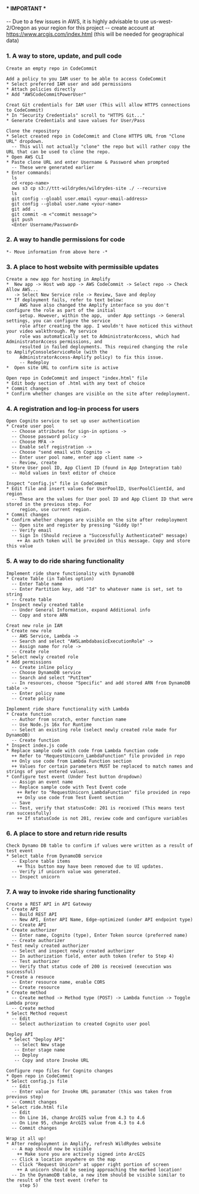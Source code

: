 #### * IMPORTANT *
  -- Due to a few issues in AWS, it is highly advisable to use us-west-2/Oregon as your region for this project
  -- create account at https://www.arcgis.com/index.html (this will be needed for geographical data)
  
### 1. A way to store, update, and pull code
    Create an empty repo in CodeCommit
    
    Add a policy to you IAM user to be able to access CodeCommit
    * Select preferred IAM user and add permissions
    * Attach policies directly
    * Add "AWSCodeCommitPowerUser"
    
    Creat Git credentials for IAM user (This will allow HTTPS connections to CodeCommit)
    * In "Security Credentials" scroll to "HTTPS Git..."
    * Generate Credentials and save values for User/Pass
    
    Clone the repository
    * Select created repo in CodeCommit and Clone HTTPS URL from "Clone URL" dropdown.
      -- This will not actually "clone" the repo but will rather copy the URL that can be used to clone the repo.
    * Open AWS CLI
    * Paste clone URL and enter Username & Password when prompted
      -- These were generated earlier
    * Enter commands:
      ls
      cd <repo-name>
      aws s3 cp s3://ttt-wildrydes/wildrydes-site ./ --recursive
      ls
      git config --gloabl user.email <your-email-address>
      git config --global user.name <your-name>
      git add .
      git commit -m <"commit message">
      git push
      <Enter Username/Password>
      

      
      
    
### 2. A way to handle permissions for code  
    *- Move information from above here -*
    
### 3. A place to host website with permissible updates
    Create a new app for hosting in Amplify
    *  New app -> Host web app -> AWS CodeCommit -> Select repo -> Check Allow AWS...
       -> Select New Service role -> Review, Save and deploy
    ** If deployment fails, refer to text below:
         AWS have also changed the Amplify interface so you don't configure the role as part of the initial 
         setup. However, within the app,  under App settings -> General settings, you can configure the service 
         role after creating the app. I wouldn't have noticed this without your video walkthrough. My service 
         role was automatically set to AdministratorAccess, which had AdministratorAccess permissions, and 
         resulted in failed deployments. This required changing the role to AmplifyConsoleServiceRole (with the 
         AdministratorAccess-Amplify policy) to fix this issue.
         -- Redeploy
    *  Open site URL to confirm site is active

    Open repo in CodeCommit and inspect "index.html" file
    * Edit body section of .html with any text of choice
    * Commit changes
    * Confirm whether changes are visible on the site after redeployment.
        
### 4. A registration and log-in process for users
    Open Cognito service to set up user authentication
    * Create user pool
      -- Choose attributes for sign-in options ->
      -- Choose password policy ->
      -- Choose MFA ->
      -- Enable self registration ->
      -- Choose "send email with Cognito ->
      -- Enter user pool name, enter app client name ->
      -- Review, create
    * Store User pool ID, App Client ID (found in App Integration tab)
      -- Hold values in text editor of choice

    Inspect "config.js" file in CodeCommit
    * Edit file and insert values for UserPoolID, UserPoolClientId, and region
      -- These are the values for User pool ID and App Client ID that were stored in the previous step. For 
         region, use current region.
    * Commit changes
    * Confirm whether changes are visible on the site after redeployment
      -- Open site and register by pressing "Giddy Up!"
      -- Verify email
      -- Sign In (Should recieve a "Successfully Authenticated" message)
        ++ An auth token will be provided in this message. Copy and store this value
    
### 5. A way to do ride sharing functionality
    Implement ride share functionality with DynamoDB
    * Create Table (in Tables option)
      -- Enter Table name
      -- Enter Partition key, add "Id" to whatever name is set, set to string
      -- Create table
    * Inspect newly created table
      -- Under General Information, expand Additional info
      -- Copy and store ARN

    Creat new role in IAM
    * Create new role
      -- AWS Service, Lambda ->
      -- Search and select "AWSLambdabasicExecutionRole" ->
      -- Assign name for role ->
      -- Create role
    * Select newly created role
    * Add permissions
      -- Create inline policy
      -- Choose DynamoDB service
      -- Search and select "PutItem"
      -- In resources, choose "Specific" and add stored ARN from DynamoDB table ->
      -- Enter policy name
      -- Create policy

    Implement ride share functionality with Lambda
    * Create function
      -- Author from scratch, enter function name
      -- Use Node.js 16x for Runtime
      -- Select an existing role (select newly created role made for DynamoDB)
      -- Create function
    * Inspect index.js code
    * Replace sample code with code from Lambda function code
      ++ Refer to "RequestUnicorn_LambdaFunction" file provided in repo
      ++ Only use code from Lambda Function section
      ++ Values for certain parameters MUST be replaced to match names and strings of your entered values.
    * Configure test event (Under Test button dropdown)
      -- Assign an event name
      -- Replace sample code with Test Event code
        ++ Refer to "RequestUnicorn_LambdaFunction" file provided in repo
        ++ Only use code from Test Event section
      -- Save
      -- Test, verify that statusCode: 201 is received (This means test ran successfully)
        ++ If statusCode is not 201, review code and configure variables
       
### 6. A place to store and return ride results
    Check Dynamo DB table to confirm if values were written as a result of test event
    * Select table from DynamoDB service
      -- Explore table items
        ++ This button may have been removed due to UI updates.
      -- Verify if unicorn value was generated.
      -- Inspect unicorn
      
### 7. A way to invoke ride sharing functionality
    Create a REST API in API Gateway
    * Create API
      -- Build REST API
      -- New API, Enter API Name, Edge-optimized (under API endpoint type)
      -- Create API
    * Create authorizer
      -- Enter name, Cognito (type), Enter Token source (preferred name)
      -- Create authorizer
    * Test newly created authorizer
      -- Select and inspect newly created authorizer
      -- In authorization field, enter auth token (refer to Step 4)
      -- Test authorizer
      -- Verify that status code of 200 is received (execution was successful)
    * Create a resouce
      -- Enter resource name, enable CORS
      -- Create resource
    * Create method
      -- Create method -> Method type (POST) -> Lambda function -> Toggle Lambda proxy
      -- Create method
    * Select Method request
      -- Edit
      -- Select authorization to created Cognito user pool

    Deploy API
     * Select "Deploy API"
       -- Select New stage
       -- Enter stage name
       -- Deploy
       -- Copy and store Invoke URL

    Configure repo files for Cognito changes
    * Open repo in CodeCommit
    * Select config.js file
      -- Edit
      -- Enter value for Invoke URL paramater (this was taken from previous step)
      -- Commit changes
    * Select ride.html file
      -- Edit
      -- On Line 16, change ArcGIS value from 4.3 to 4.6
      -- On Line 95, change ArcGIS value from 4.3 to 4.6
      -- Commit changes

    Wrap it all up!
    * After redeployment in Amplify, refresh WildRydes website
      -- A map should now be visible
        ++ Make sure you are actively signed into ArcGIS
      -- Click a location anywhere on the map
      -- Click "Request Unicorn" at upper right portion of screen
        ++ A unicorn should be seeing approaching the marked location!
      -- In the DynamoDB table, a new item should be visible similar to the result of the test event (refer to 
         step 5)
      
       
      
      
      
      

